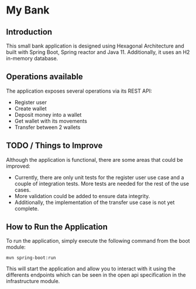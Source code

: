 # My Bank

## Introduction
This small bank application is designed using Hexagonal Architecture and built with Spring Boot, Spring reactor and Java 11. Additionally, it uses an H2 in-memory database.

## Operations available
The application exposes several operations via its REST API:
* Register user
* Create wallet
* Deposit money into a wallet
* Get wallet with its movements
* Transfer between 2 wallets

## TODO / Things to Improve
Although the application is functional, there are some areas that could be improved:
* Currently, there are only unit tests for the register user use case and a couple of integration tests. More tests are needed for the rest of the use cases.
* More validation could be added to ensure data integrity.
* Additionally, the implementation of the transfer use case is not yet complete.

## How to Run the Application
To run the application, simply execute the following command from the boot module:

```
mvn spring-boot:run
```

This will start the application and allow you to interact with it using the differents endpoints which can be seen in the open api specification in the infrastructure module.



